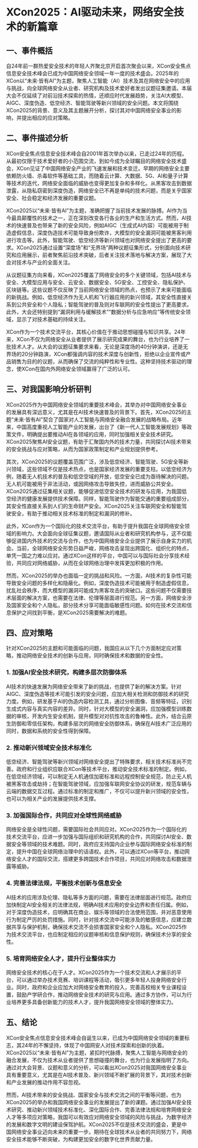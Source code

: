 # XCon2025：AI驱动未来，网络安全技术的新篇章

## 一、事件概括

自24年前一群热爱安全技术的年轻人齐聚北京开启首次聚会以来，XCon安全焦点信息安全技术峰会已成为中国网络安全领域一年一度的技术盛会。2025年的XCon以“未来·皆有AI”为主题，聚焦人工智能（AI）技术及其在网络安全中的应用与挑战，向全球网络安全从业者、研究机构及技术爱好者发出议题征集邀请。本届大会不仅延续了对前沿技术探索的热情，还顺应时代发展趋势，关注AI大模型、AIGC、深度伪造、低空经济、智能驾驶等新兴领域的安全问题。本文将围绕XCon2025的背景、意义及其主题展开分析，探讨其对中国网络安全事业的影响，并提出相应的应对策略。

## 二、事件描述分析

XCon安全焦点信息安全技术峰会自2001年首次举办以来，已走过24年的历程。从最初仅限于技术爱好者的小范围交流，到如今成为全球瞩目的网络安全技术盛会，XCon见证了中国网络安全产业的飞速发展和技术变迁。早期的网络安全主要依赖防火墙、杀毒软件等基础工具，而随着云计算、大数据、5G、AI和量子计算等技术的迭代，网络安全面临的威胁也变得更加复杂和多样化。从黑客攻击到数据泄露，从隐私窃密到深度伪造，网络安全已不再是单纯的技术问题，而是关乎国家安全、社会稳定和经济发展的重要议题。

XCon2025以“未来·皆有AI”为主题，准确把握了当前技术发展的脉搏。AI作为当今最具颠覆性的技术之一，正在深刻改变各行各业的生产和生活方式。然而，AI技术的快速普及也带来了新的安全风险，例如AIGC（生成式AI内容）可能被用于制造虚假信息，深度伪造技术可能导致身份欺诈，大模型的安全漏洞可能被黑客利用进行攻击等。此外，智能驾驶、低空经济等新兴领域也对网络安全提出了更高的要求。XCon2025通过设置“深度场”和“无界场”两种议题征集形式，分别面向技术研究和应用展示，前者聚焦前沿技术突破，后者关注技术落地与解决方案，展现了大会对技术与产业的全面关注。

从议题征集方向来看，XCon2025覆盖了网络安全的多个关键领域，包括AI技术与安全、大模型应用与安全、云安全、数据安全、5G安全、工控安全、隐私保护、区块链等。这些议题不仅反映了当前网络安全领域的热点，也预示了未来可能面临的新挑战。例如，低空经济作为无人机和飞行器应用的新兴领域，其安全性直接关系到公共安全和个人隐私；智能驾驶的普及则对车联网的安全性提出了更高要求。此外，大会还特别提到“漏洞利用与缓解技术”“数据分析与应急响应”等传统安全领域，显示了对技术基础的持续关注。

XCon作为一个技术交流平台，其核心价值在于推动思想碰撞与知识共享。24年来，XCon不仅为网络安全从业者提供了展示研究成果的舞台，也为行业培养了一批技术人才。从大会的议题征集要求来看，无论是深度场的40分钟演讲，还是无界场的20分钟路演，XCon都强调内容的技术深度与创新性，拒绝以企业宣传或产品销售为目的的议题，从而确保了交流的纯粹性和专业性。这种坚持技术驱动的理念，使XCon在国内外网络安全领域赢得了广泛的认可。

## 三、对我国影响分析研判

XCon2025作为中国网络安全领域的重要技术峰会，其举办对中国网络安全事业的发展具有深远意义，尤其是在AI技术快速普及的背景下。首先，XCon2025的主题“未来·皆有AI”契合了国家对人工智能与网络安全融合发展的战略布局。近年来，中国高度重视人工智能产业的发展，出台了《新一代人工智能发展规划》等政策文件，明确提出要推动AI在各领域的应用，同时加强相关安全技术研究。XCon2025聚焦AI安全议题，有助于汇聚国内外的技术力量，共同探讨AI技术带来的安全挑战与应对策略，从而为国家政策制定和产业规划提供参考。

其次，XCon2025的议题覆盖范围广泛，涉及低空经济、智能驾驶、5G安全等新兴领域，这些领域不仅是技术热点，也是国家经济发展的重要支柱。以低空经济为例，随着无人机技术的普及和低空空域的开放，低空安全已成为亟待解决的问题。无人机可能被用于非法活动，或因网络攻击导致失控，进而威胁公共安全。XCon2025通过征集相关议题，能够促进低空安全技术的研发与应用，为我国低空经济的健康发展提供技术保障。同样，智能驾驶作为智能交通的重要组成部分，其安全性直接关系到人们的生命财产安全。XCon2025关注车联网安全和智能驾驶安全，有助于推动相关技术标准的制定和漏洞的修补。

此外，XCon作为一个国际化的技术交流平台，有助于提升我国在全球网络安全领域的影响力。大会面向全球征集议题，邀请国际从业者和研究机构参与，这不仅能够促进国内外技术的交流与合作，也为中国网络安全企业提供了展示自身实力的机会。当前，全球网络安全形势日益严峻，网络攻击呈现出跨国化、组织化的特点，单凭一国之力难以应对。通过XCon这样的平台，中国可以与国际社会分享技术经验，共同应对网络威胁，从而在全球网络治理中发挥更加积极的作用。

然而，XCon2025的举办也面临一定的挑战和风险。一方面，AI技术的复杂性可能导致安全问题的多样化和隐蔽化。例如，深度伪造技术可能被用于制造虚假信息，扰乱社会秩序，而大模型的漏洞可能成为黑客攻击的突破口。这些问题不仅需要技术层面的解决方案，也需要在法律、伦理等层面进行规范。另一方面，网络安全涉及国家安全和个人隐私，部分技术分享可能面临敏感性问题。如何在技术交流和信息保护之间找到平衡，是XCon2025需要解决的难题。

## 四、应对策略

针对XCon2025的主题和可能面临的问题，我国应从以下几个方面制定应对策略，推动网络安全技术的创新与应用，同时确保技术和数据的安全性。

### 1. 加强AI安全技术研究，构建多层次防御体系

AI技术的快速发展为网络安全带来了新的挑战，也提供了新的解决方案。针对AIGC、深度伪造等技术可能引发的安全问题，应加大相关检测和防御技术的研究力度。例如，研发基于AI的伪造内容检测工具，通过分析图像、音频等特征，识别生成式内容与真实内容的差异。同时，针对大模型的安全漏洞，应加强模型训练数据的审核，开发内生安全机制，提升模型对对抗性攻击的鲁棒性。此外，结合云原生防御和零信任架构，构建多层次的网络安全防御体系，确保在AI技术广泛应用的同时，数据和系统的安全性得到保障。

### 2. 推动新兴领域安全技术标准化

低空经济、智能驾驶等新兴领域对网络安全提出了特殊要求，相关技术标准尚不完善。政府和行业组织应联合XCon等技术平台，推动安全技术标准的制定。例如，在低空经济领域，可以制定无人机通信加密标准和远程控制安全规范，防止无人机被黑客攻击或劫持；在智能驾驶领域，应加强车联网安全协议的研发，规范车辆与云端的数据交互过程。通过标准的制定和推广，不仅可以提升新兴领域的安全性，也可以为相关产业的发展提供技术支撑。

### 3. 加强国际合作，共同应对全球性网络威胁

网络安全是全球性问题，需要国际社会共同应对。XCon2025作为一个国际化的技术交流平台，应进一步加强与国际组织和研究机构的合作，共同探讨AI安全、数据安全等领域的技术难题。同时，政府应支持国内企业参与国际网络安全标准的制定，提升中国在全球网络治理中的话语权。此外，可以通过XCon等平台，推动网络安全人才的国际交流，搭建更多跨国技术合作项目，共同应对网络攻击和数据泄露等威胁。

### 4. 完善法律法规，平衡技术创新与信息安全

AI技术的应用涉及伦理、隐私等多方面的问题，需要在法律层面进行规范。政府应加快制定AI安全相关的法律法规，明确AI技术应用的安全边界和责任归属。例如，对于深度伪造技术，应明确其在商业、娱乐等领域的合法使用范围，并对恶意使用行为制定严厉的处罚措施。同时，针对技术交流中可能涉及的敏感信息，应建立数据共享与保护机制，确保技术交流不会损害国家安全和个人隐私。XCon2025作为技术交流平台，也应制定相应的议题审核和信息保护规则，确保技术分享的安全性。

### 5. 培育网络安全人才，提升行业整体实力

网络安全技术的核心在于人才。XCon2025作为一个技术交流和人才展示的平台，可以通过举办技术竞赛、培训课程等活动，吸引更多年轻人投身网络安全行业。同时，政府和企业应加大对网络安全教育的投入，完善高校相关专业课程设置，鼓励产学研合作，推动网络安全技术的研究与应用。通过多方协作，可以为行业培养更多具备创新能力的技术人才，提升我国网络安全领域的整体实力。

## 五、结论

XCon安全焦点信息安全技术峰会自诞生以来，已成为中国网络安全领域的重要标志，其24年的不懈坚持，体现了中国网安人对技术探索和创新的执着。XCon2025以“未来·皆有AI”为主题，紧扣时代脉搏，聚焦人工智能与网络安全的融合发展，不仅为技术从业者提供了思想碰撞的舞台，也为行业发展指明了方向。通过对大会背景、议题和意义的分析，可以看出XCon2025对我国网络安全事业具有重要意义，尤其是在AI技术普及、新兴领域不断扩展的背景下，其对技术创新和产业发展的推动作用不容忽视。

然而，AI技术带来的安全挑战、国家安全与技术交流之间的平衡等问题，也为XCon2025的举办和我国网络安全事业的发展提出了新的课题。通过加强AI安全技术研究、推动新兴领域技术标准化、深化国际合作、完善法律法规和培育网络安全人才等多项应对策略，我国可以有效应对网络安全领域的风险与挑战，为数字经济的发展和数字文明的建设保驾护航。XCon2025不仅是技术交流的盛会，更是中国网络安全事业迈向未来的重要一步。期待在全球技术从业者的共同努力下，网络安全技术能够不断突破，为构建更加安全的数字化世界贡献力量。